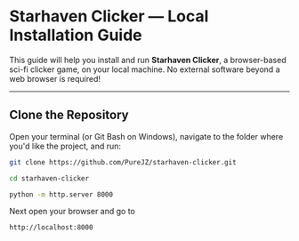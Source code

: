 # Starhaven Clicker — Local Installation Guide

This guide will help you install and run **Starhaven Clicker**, a browser-based sci-fi clicker game, on your local machine. No external software beyond a web browser is required!

---

## Clone the Repository

Open your terminal (or Git Bash on Windows), navigate to the folder where you'd like the project, and run:

```bash
git clone https://github.com/PureJZ/starhaven-clicker.git

cd starhaven-clicker

python -m http.server 8000

```
Next open your browser and go to 
```bash
http://localhost:8000
```
